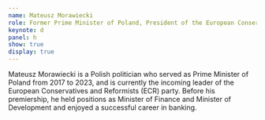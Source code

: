```yaml
---
name: Mateusz Morawiecki
role: Former Prime Minister of Poland, President of the European Conservative and Reformist Party
keynote: d
panel: h
show: true
display: true
---
```


Mateusz Morawiecki is a Polish politician who served as Prime Minister of Poland from 2017 to 2023, and is currently the incoming leader of the European Conservatives and Reformists (ECR) party. Before his premiership, he held positions as Minister of Finance and Minister of Development and enjoyed a successful career in banking.
